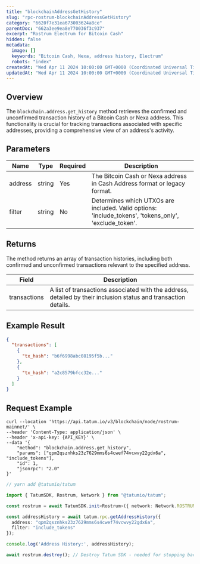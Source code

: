 ```yaml
---
title: "blockchainAddressGetHistory"
slug: "rpc-rostrum-blockchainAddressGetHistory"
category: "6620f7e31ea673003624a8ce"
parentDoc: "662a3ee9ea8e770036f3c937"
excerpt: "Rostrum Electrum for Bitcoin Cash"
hidden: false
metadata:
  image: []
  keywords: "Bitcoin Cash, Nexa, address history, Electrum"
  robots: "index"
createdAt: "Wed Apr 11 2024 10:00:00 GMT+0000 (Coordinated Universal Time)"
updatedAt: "Wed Apr 11 2024 10:00:00 GMT+0000 (Coordinated Universal Time)"
---
```


## Overview

The `blockchain.address.get_history` method retrieves the confirmed and unconfirmed transaction history of a Bitcoin Cash or Nexa address. This functionality is crucial for tracking transactions associated with specific addresses, providing a comprehensive view of an address's activity.

## Parameters

| Name     | Type   | Required | Description                                                                |
| -------- | ------ | -------- | -------------------------------------------------------------------------- |
| address  | string | Yes      | The Bitcoin Cash or Nexa address in Cash Address format or legacy format.  |
| filter   | string | No       | Determines which UTXOs are included. Valid options: 'include_tokens', 'tokens_only', 'exclude_token'. |

## Returns

The method returns an array of transaction histories, including both confirmed and unconfirmed transactions relevant to the specified address.

| Field       | Description                                                              |
| ----------- | ------------------------------------------------------------------------ |
| transactions| A list of transactions associated with the address, detailed by their inclusion status and transaction details. |

## Example Result

```json
{
  "transactions": [
    {
      "tx_hash": "b6f6998abc08195f5b..."
    },
    {
      "tx_hash": "a2c8579bfcc32e..."
    }
  ]
}
```

## Request Example

```curl /cURL
curl --location 'https://api.tatum.io/v3/blockchain/node/rostrum-mainnet/' \
--header 'Content-Type: application/json' \
--header 'x-api-key: {API_KEY}' \
--data '{
    "method": "blockchain.address.get_history",
    "params": ["qpm2qsznhks23z7629mms6s4cwef74vcwvy22gdx6a", "include_tokens"],
    "id": 1,
    "jsonrpc": "2.0"
}'
```
```typescript
// yarn add @tatumio/tatum

import { TatumSDK, Rostrum, Network } from "@tatumio/tatum";

const rostrum = await TatumSDK.init<Rostrum>({ network: Network.ROSTRUM_MAINNET });

const addressHistory = await tatum.rpc.getAddressHistory({
  address: "qpm2qsznhks23z7629mms6s4cwef74vcwvy22gdx6a",
  filter: "include_tokens"
});

console.log('Address History:', addressHistory);

await rostrum.destroy(); // Destroy Tatum SDK - needed for stopping background jobs when done
```

